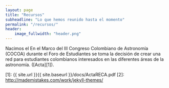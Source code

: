 ```yaml
---
layout: page
title: "Recursos"
subheadline: "Lo que hemos reunido hasta el momento"
permalink: "/recursos/"
header:
    image_fullwidth: "header.png"
---
```


Nacimos el En el Marco del III Congreso Colombiano de Astronomía (COCOA) durante el Foro de Estudiantes se toma la decisión de crear una red para estudiantes colombianos interesados en las diferentes áreas de la astronomía. ([Acta][1]).

<!--
El comité actual lo conformamos: 
...Insertar foto de los nuevos
-->

 [1]: {{ site.url }}{{ site.baseurl }}/docs/ActaRECA.pdf
 [2]: http://mademistakes.com/work/jekyll-themes/